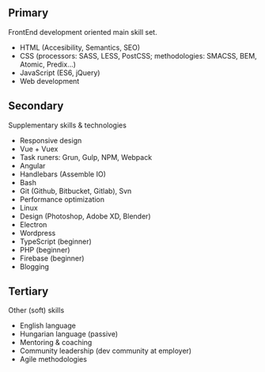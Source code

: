 ## Primary

FrontEnd development oriented main skill set.

- HTML (Accesibility, Semantics, SEO)
- CSS (processors: SASS, LESS, PostCSS; methodologies: SMACSS, BEM, Atomic, Predix...) 
- JavaScript (ES6, jQuery)
- Web development

## Secondary

Supplementary skills & technologies

- Responsive design
- Vue + Vuex
- Task runers: Grun, Gulp, NPM, Webpack
- Angular
- Handlebars (Assemble IO)
- Bash 
- Git (Github, Bitbucket, Gitlab), Svn
- Performance optimization
- Linux
- Design (Photoshop, Adobe XD, Blender)
- Electron
- Wordpress
- TypeScript (beginner)
- PHP (beginner)
- Firebase (beginner)
- Blogging


## Tertiary

Other (soft) skills

- English language
- Hungarian language (passive)
- Mentoring & coaching
- Community leadership (dev community at employer)
- Agile methodologies